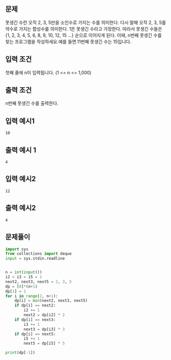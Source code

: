 ## 문제

못생긴 수란 오직 2, 3, 5만을 소인수로 가지는 수를 의미한다. 다시 말해 오직 2, 3, 5를 약수로 가지는 합성수를 의미한다. 1은 못생긴 수라고 가정한다. 따라서 못생긴 수들은 {1, 2, 3, 4, 5, 6, 8, 9, 10, 12, 15 ...} 순으로 이어지게 된다. 이때, n번째 못생긴 수를 찾는 프로그램을 작성하세요.예를 들면.11번째 못생긴 수는 15입니다.

## 입력 조건
첫째 줄에 n이 입력됩니다. (1 <= n <= 1,000)
## 출력 조건
n번째 못생긴 수를 출력한다.

## 입력 예시1
`10`
## 출력 예시 1
`4`

## 입력 예시2
`12`
## 출력 예시2
`4`

## 문제풀이

```python
import sys
from collections import deque
input = sys.stdin.readline


n = int(input())
i2 = i3 = i5 = 1
next2, next3, next5 = 2, 3, 5 
dp = [0]*(n+1)
dp[1] = 1
for i in range(2, n+1):
    dp[i] = min(next2, next3, next5)
    if dp[i] == next2:
        i2 += 1
        next2 = dp[i2] * 2
    if dp[i] == next3:
        i3 += 1
        next3 = dp[i3] * 3
    if dp[i] == next5:
        i5 += 1
        next5 = dp[i5] * 5

print(dp[-1])
```
